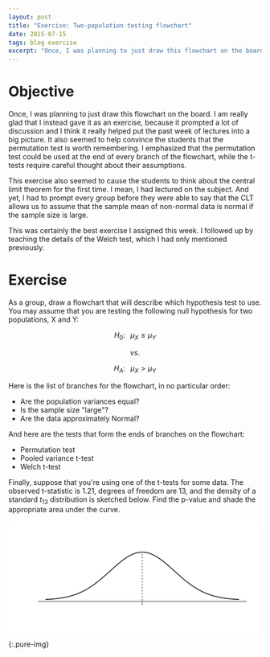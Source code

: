 ```yaml
---
layout: post
title: "Exercise: Two-population testing flowchart"
date: 2015-07-15
tags: blog exercise
excerpt: "Once, I was planning to just draw this flowchart on the board. I am really glad that I instead gave it as an exercise, because it prompted a lot of discussion and I think it really helped put the past week of lectures into a big picture. It also seemed to help convince the students that the permutation test is worth remembering. I emphasized that the permutation test could be used at the end of every branch of the flowchart, while the t-tests require careful thought about their assumptions."
---
```


# Objective
Once, I was planning to just draw this flowchart on the board. I am really glad that I instead gave it as an exercise, because it prompted a lot of discussion and I think it really helped put the past week of lectures into a big picture. It also seemed to help convince the students that the permutation test is worth remembering. I emphasized that the permutation test could be used at the end of every branch of the flowchart, while the t-tests require careful thought about their assumptions.

This exercise also seemed to cause the students to think about the central limit theorem for the first time. I mean, I had lectured on the subject. And yet, I had to prompt every group before they were able to say that the CLT allows us to assume that the sample mean of non-normal data is normal if the sample size is large.

This was certainly the best exercise I assigned this week. I followed up by teaching the details of the Welch test, which I had only mentioned previously.

# Exercise

As a group, draw a flowchart that will describe which hypothesis test to use. You may assume that you are testing the following null hypothesis for two populations, X and Y:

$$H_0: \;\;\; \mu_X \le \mu_Y$$

$$vs.$$

$$H_A: \;\;\; \mu_X > \mu_Y$$

Here is the list of branches for the flowchart, in no particular order:

- Are the population variances equal?
- Is the sample size "large"?
- Are the data approximately Normal?

And here are the tests that form the ends of branches on the flowchart:

- Permutation test
- Pooled variance t-test
- Welch t-test

Finally, suppose that you're using one of the t-tests for some data. The observed t-statistic is 1.21, degrees of freedom are 13, and the density of a standard $t_{13}$ distribution is sketched below. Find the p-value and shade the appropriate area under the curve.

![Density of a $t_{13}$ distribution](/images/2015/7/15/density.png){:.pure-img}

